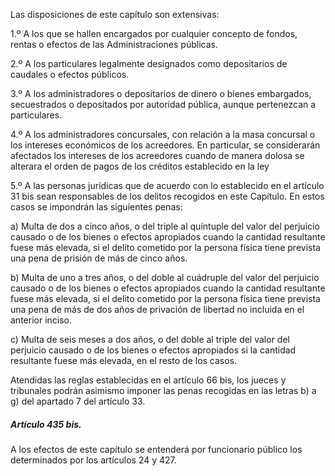 Las disposiciones de este capítulo son extensivas:

1.º A los que se hallen encargados por cualquier concepto de fondos, rentas o efectos de las Administraciones públicas.

2.º A los particulares legalmente designados como depositarios de caudales o efectos públicos.

3.º A los administradores o depositarios de dinero o bienes embargados, secuestrados o depositados por autoridad pública, aunque pertenezcan a particulares.

4.º A los administradores concursales, con relación a la masa concursal o los intereses económicos de los acreedores. En particular, se considerarán afectados los intereses de los acreedores cuando de manera dolosa se alterara el orden de pagos de los créditos establecido en la ley

5.º A las personas jurídicas que de acuerdo con lo establecido en el artículo 31 bis sean responsables de los delitos recogidos en este Capítulo. En estos casos se impondrán las siguientes penas:

a) Multa de dos a cinco años, o del triple al quíntuple del valor del perjuicio causado o de los bienes o efectos apropiados cuando la cantidad resultante fuese más elevada, si el delito cometido por la persona física tiene prevista una pena de prisión de más de cinco años.

b) Multa de uno a tres años, o del doble al cuádruple del valor del perjuicio causado o de los bienes o efectos apropiados cuando la cantidad resultante fuese más elevada, si el delito cometido por la persona física tiene prevista una pena de más de dos años de privación de libertad no incluida en el anterior inciso.

c) Multa de seis meses a dos años, o del doble al triple del valor del perjuicio causado o de los bienes o efectos apropiados si la cantidad resultante fuese más elevada, en el resto de los casos.

Atendidas las reglas establecidas en el artículo 66 bis, los jueces y tribunales podrán asimismo imponer las penas recogidas en las letras b) a g) del apartado 7 del artículo 33.


##### Artículo 435 bis.

A los efectos de este capítulo se entenderá por funcionario público los determinados por los artículos 24 y 427.
